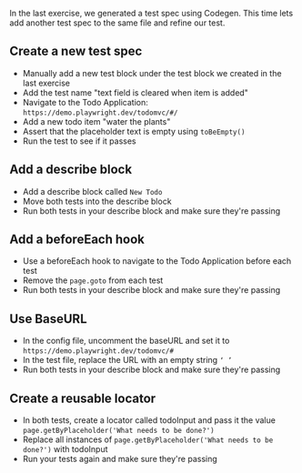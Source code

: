 In the last exercise, we generated a test spec using Codegen. This time lets add another test spec to the same file and refine our test.

## Create a new test spec
- Manually add a new test block under the test block we created in the last exercise
- Add the test name "text field is cleared when item is added"
- Navigate to the Todo Application: `https://demo.playwright.dev/todomvc/#/`
- Add a new todo item "water the plants"
- Assert that the placeholder text is empty using `toBeEmpty()`
- Run the test to see if it passes

## Add a describe block
- Add a describe block called `New Todo`
- Move both tests into the describe block
- Run both tests in your describe block and make sure they're passing

## Add a beforeEach hook
- Use a beforeEach hook to navigate to the Todo Application before each test
- Remove the `page.goto` from each test
- Run both tests in your describe block and make sure they're passing

## Use BaseURL
- In the config file, uncomment the baseURL and set it to `https://demo.playwright.dev/todomvc/#`
- In the test file, replace the URL with an empty string `‘ ’`
- Run both tests in your describe block and make sure they're passing

## Create a reusable locator
- In both tests, create a locator called todoInput and pass it the value `page.getByPlaceholder('What needs to be done?')`
- Replace all instances of `page.getByPlaceholder('What needs to be done?')` with todoInput
- Run your tests again and make sure they're passing